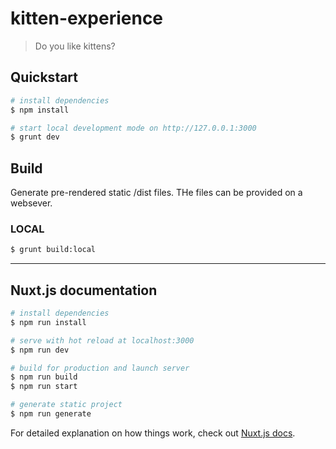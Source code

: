 # kitten-experience

> Do you like kittens?

## Quickstart
``` bash
# install dependencies
$ npm install

# start local development mode on http://127.0.0.1:3000
$ grunt dev
```

## Build

Generate pre-rendered static /dist files. THe files can be provided on a websever.

### LOCAL
``` bash
$ grunt build:local
```

---

## Nuxt.js documentation

``` bash
# install dependencies
$ npm run install

# serve with hot reload at localhost:3000
$ npm run dev

# build for production and launch server
$ npm run build
$ npm run start

# generate static project
$ npm run generate
```

For detailed explanation on how things work, check out [Nuxt.js docs](https://nuxtjs.org).
